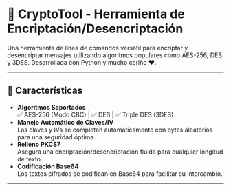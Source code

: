 # 🔐 CryptoTool - Herramienta de Encriptación/Desencriptación

Una herramienta de línea de comandos versátil para encriptar y desencriptar mensajes utilizando algoritmos populares como AES-256, DES y 3DES. Desarrollada con Python y mucho cariño ❤️.

---

## 🚀 Características

- **Algoritmos Soportados**  
  ✅ AES-256 (Modo CBC) | ✅ DES | ✅ Triple DES (3DES)
- **Manejo Automático de Claves/IV**  
  Las claves y IVs se completan automáticamente con bytes aleatorios para una seguridad óptima.
- **Relleno PKCS7**  
  Asegura una encriptación/desencriptación fluida para cualquier longitud de texto.
- **Codificación Base64**  
  Los textos cifrados se codifican en Base64 para facilitar su intercambio.

---
